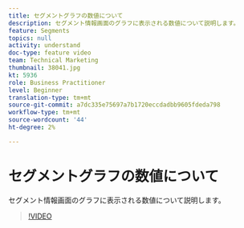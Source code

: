 ```yaml
---
title: セグメントグラフの数値について
description: セグメント情報画面のグラフに表示される数値について説明します。
feature: Segments
topics: null
activity: understand
doc-type: feature video
team: Technical Marketing
thumbnail: 38041.jpg
kt: 5936
role: Business Practitioner
level: Beginner
translation-type: tm+mt
source-git-commit: a7dc335e75697a7b1720eccdadbb9605fdeda798
workflow-type: tm+mt
source-wordcount: '44'
ht-degree: 2%

---
```



# セグメントグラフの数値について

セグメント情報画面のグラフに表示される数値について説明します。

>[!VIDEO](https://video.tv.adobe.com/v/38041/?quality=12&learn=on)
